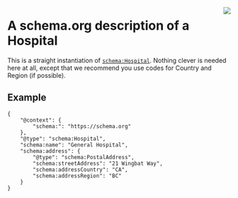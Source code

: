 <a href="https://github.com/Consensas/information-passport/tree/main/docs"><img src="https://consensas-aws.s3.amazonaws.com/icons/passports-github.png" align="right" /></a>

# A schema.org description of a Hospital

This is a straight instantiation of [`schema:Hospital`](https://schema.org/Hospital).
Nothing clever is needed here at all, except that we 
recommend you use codes for Country and Region (if possible).

## Example

	{
        "@context": {
	        "schema:": "https://schema.org"
        },
        "@type": "schema:Hospital",
        "schema:name": "General Hospital",
        "schema:address": {
            "@type": "schema:PostalAddress",
            "schema:streetAddress": "21 Wingbat Way",
            "schema:addressCountry": "CA",
            "schema:addressRegion": "BC"
        }
    }
    
 

